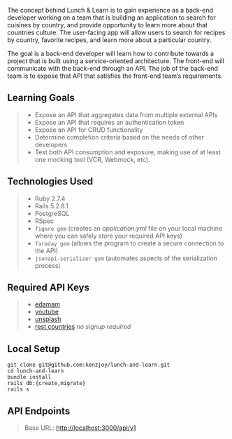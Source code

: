 The concept behind Lunch & Learn is to gain experience as a back-end developer working on a team that is building an application to search for cuisines by country, and provide opportunity to learn more about that countries culture. The user-facing app will allow users to search for recipes by country, favorite recipes, and learn more about a particular country.

The goal is a back-end developer will learn how to contribute towards a project that is built using a service-oriented architecture. The front-end will communicate with the back-end through an API. The job of the back-end team is to expose that API that satisfies the front-end team’s requirements.

## Learning Goals
> - Expose an API that aggregates data from multiple external APIs
> - Expose an API that requires an authentication token
> - Expose an API for CRUD functionality
> - Determine completion criteria based on the needs of other developers
> - Test both API consumption and exposure, making use of at least one mocking tool (VCR, Webmock, etc).

## Technologies Used
> - Ruby 2.7.4
> - Rails 5.2.8.1
> - PostgreSQL
> - RSpec
> - `figaro gem` (creates an *application.yml* file on your local machine where you can safely store your required API keys)
> - `faraday gem` (allows the program to create a secure connection to the API)
> - `jsonapi-serializer gem` (automates aspects of the serialization process)

## Required API Keys
> - [edamam](https://api.edamam.com/)
> - [youtube](https://developers.google.com/youtube/v3)
> - [unsplash](https://unsplash.com/developers)
> - [rest countries](https://restcountries.com/) *no signup required*

## Local Setup
```
git clone git@github.com:kenzjoy/lunch-and-learn.git
cd lunch-and-learn
bundle install
rails db:{create,migrate}
rails s
```

## API Endpoints 
> Base URL: [http://localhost:3000/api/v1](http://localhost:3000/api/v1)
